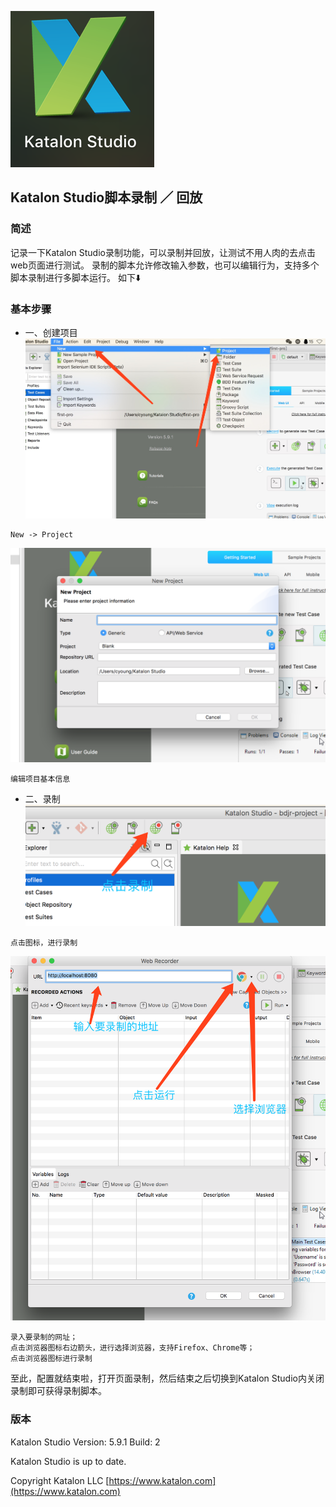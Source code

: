 
![blockchain](https://github.com/FrankCy/cy_document/blob/master/statics/images/KatalonStudio/Katalon%20Studio%E5%BD%95%E5%88%B6/Katalon%20Studio%20logo.png?raw=true "Logo") <br/>

## Katalon Studio脚本录制 ／ 回放 ##
### 简述 ###
记录一下Katalon Studio录制功能，可以录制并回放，让测试不用人肉的去点击web页面进行测试。
录制的脚本允许修改输入参数，也可以编辑行为，支持多个脚本录制进行多脚本运行。
如下⬇️

### 基本步骤 ###
- 一、创建项目<br/>
![blockchain](https://github.com/FrankCy/cy_document/blob/master/statics/images/KatalonStudio/Katalon%20Studio%E5%BD%95%E5%88%B6/%E5%88%9B%E5%BB%BA%E9%A1%B9%E7%9B%AE.png?raw=true "安装") <br/>

```
New -> Project
```

![blockchain](https://github.com/FrankCy/cy_document/blob/master/statics/images/KatalonStudio/Katalon%20Studio%E5%BD%95%E5%88%B6/%E5%88%9B%E5%BB%BA%E9%A1%B9%E7%9B%AE2.png?raw=true "安装2") <br/>

```
编辑项目基本信息
```

- 二、录制<br/>
![blockchain](https://github.com/FrankCy/cy_document/blob/master/statics/images/KatalonStudio/Katalon%20Studio%E5%BD%95%E5%88%B6/%E5%BD%95%E5%88%B6.png?raw=true "录制") <br/>

```
点击图标，进行录制
```

![blockchain](https://github.com/FrankCy/cy_document/blob/master/statics/images/KatalonStudio/Katalon%20Studio%E5%BD%95%E5%88%B6/%E5%BD%95%E5%88%B6%E8%84%9A%E6%9C%AC2.png?raw=true "录制2") <br/>

```
录入要录制的网址；
点击浏览器图标右边箭头，进行选择浏览器，支持Firefox、Chrome等；
点击浏览器图标进行录制
```

至此，配置就结束啦，打开页面录制，然后结束之后切换到Katalon Studio内关闭录制即可获得录制脚本。


### 版本 ###
Katalon Studio
Version: 5.9.1
Build: 2

Katalon Studio is up to date.

Copyright Katalon LLC
[https://www.katalon.com](https://www.katalon.com)
